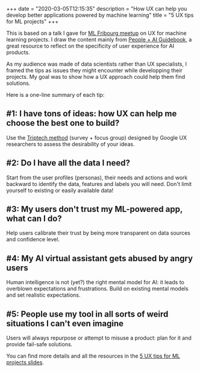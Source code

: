 +++
date = "2020-03-05T12:15:35"
description = "How UX can help you develop better applications powered by machine learning"
title = "5 UX tips for ML projects"
+++

This is based on a talk I gave for [ML Fribourg meetup](https://www.meetup.com/Fri-ML/) on UX for machine learning projects. I draw the content mainly from [People + AI Guidebook](https://pair.withgoogle.com/), a great resource to reflect on the specificity of user experience for AI products.

As my audience was made of data scientists rather than UX specialists, I framed the tips as issues they might encounter while developping their projects. My goal was to show how a UX approach could help them find solutions. 

Here is a one-line summary of each tip:

## #1: I have tons of ideas: how UX can help me choose the best one to build?

Use the [Triptech method](https://dl.acm.org/doi/10.1145/3290607.3299061) (survey + focus group) designed by Google UX researchers to assess the desirability of your ideas.

## #2: Do I have all the data I need?

Start from the user profiles (personas), their needs and actions and work backward to identify the data, features and labels you will need. Don't limit yourself to existing or easily available data!

## #3: My users don't trust my ML-powered app, what can I do?

Help users calibrate their trust by being more transparent on data sources and confidence level.

## #4: My AI virtual assistant gets abused by angry users

Human intelligence is not (yet?) the right mental model for AI: it leads to overblown expectations and frustrations. Build on existing mental models and set realistic expectations.

## #5: People use my tool in all sorts of weird situations I can't even imagine

Users will always repurpose or attempt to misuse a product: plan for it and provide fail-safe solutions.

You can find more details and all the resources in the [5 UX tips for ML projects slides](https://docs.google.com/presentation/d/1Gy-P4vk6ujNvkvbVLCA50N7oQ3Sk0oTP0Jli85vOSDk/edit?usp=sharing).

